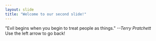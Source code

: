 ```yaml
---
layout: slide
title: "Welcome to our second slide!"
---
```

"Evil begins when you begin to treat people as things." _--Terry Pratchett_  
Use the left arrow to go back!
